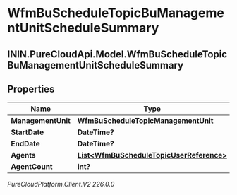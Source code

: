 # WfmBuScheduleTopicBuManagementUnitScheduleSummary

## ININ.PureCloudApi.Model.WfmBuScheduleTopicBuManagementUnitScheduleSummary

## Properties

|Name | Type | Description | Notes|
|------------ | ------------- | ------------- | -------------|
| **ManagementUnit** | [**WfmBuScheduleTopicManagementUnit**](WfmBuScheduleTopicManagementUnit) |  | [optional] |
| **StartDate** | **DateTime?** |  | [optional] |
| **EndDate** | **DateTime?** |  | [optional] |
| **Agents** | [**List&lt;WfmBuScheduleTopicUserReference&gt;**](WfmBuScheduleTopicUserReference) |  | [optional] |
| **AgentCount** | **int?** |  | [optional] |



_PureCloudPlatform.Client.V2 226.0.0_
